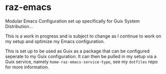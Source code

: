 # raz-emacs

Modular Emacs Configuration set up specifically for Guix System Distribution...

This is a work in progress and is subject to change as I continue to work on my setup
and optimize my Emacs configuration.

This is set up to be used as Guix as a package that can be configured seperate to
my Guix configuration. It can then be pulled in my setup via a Guix service,
namely `home-raz-emacs-service-type`, see my `dotfiles` repo for more information.